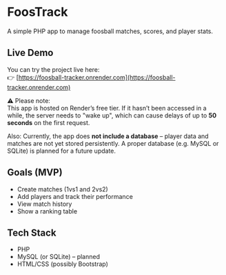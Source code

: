# FoosTrack

A simple PHP app to manage foosball matches, scores, and player stats.

## Live Demo

You can try the project live here:  
👉 [https://foosball-tracker.onrender.com](https://foosball-tracker.onrender.com)  

⚠️ Please note:  
This app is hosted on Render’s free tier. If it hasn’t been accessed in a while, the server needs to "wake up", which can cause delays of up to **50 seconds** on the first request.

Also: Currently, the app does **not include a database** – player data and matches are not yet stored persistently. A proper database (e.g. MySQL or SQLite) is planned for a future update.

## Goals (MVP)

- Create matches (1vs1 and 2vs2)
- Add players and track their performance
- View match history
- Show a ranking table

## Tech Stack

- PHP
- MySQL (or SQLite) – planned
- HTML/CSS (possibly Bootstrap)
